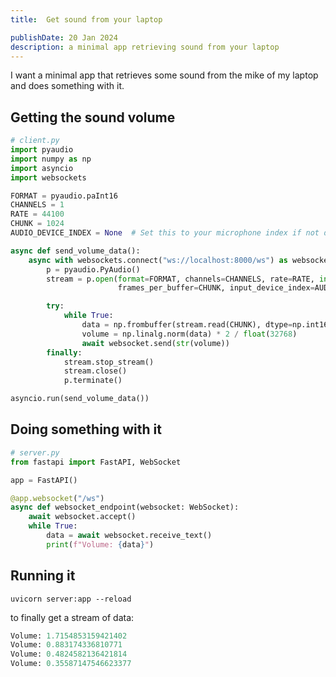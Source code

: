 ```yaml
---
title:  Get sound from your laptop 

publishDate: 20 Jan 2024
description: a minimal app retrieving sound from your laptop
---
```


I want a minimal app that retrieves some sound from the mike of my laptop and does something with it. 

## Getting the sound volume
```python
# client.py
import pyaudio
import numpy as np
import asyncio
import websockets

FORMAT = pyaudio.paInt16
CHANNELS = 1
RATE = 44100
CHUNK = 1024
AUDIO_DEVICE_INDEX = None  # Set this to your microphone index if not default

async def send_volume_data():
    async with websockets.connect("ws://localhost:8000/ws") as websocket:
        p = pyaudio.PyAudio()
        stream = p.open(format=FORMAT, channels=CHANNELS, rate=RATE, input=True,
                        frames_per_buffer=CHUNK, input_device_index=AUDIO_DEVICE_INDEX)

        try:
            while True:
                data = np.frombuffer(stream.read(CHUNK), dtype=np.int16)
                volume = np.linalg.norm(data) * 2 / float(32768)
                await websocket.send(str(volume))
        finally:
            stream.stop_stream()
            stream.close()
            p.terminate()

asyncio.run(send_volume_data())
```

## Doing something with it

```python
# server.py
from fastapi import FastAPI, WebSocket

app = FastAPI()

@app.websocket("/ws")
async def websocket_endpoint(websocket: WebSocket):
    await websocket.accept()
    while True:
        data = await websocket.receive_text()
        print(f"Volume: {data}") 
```

## Running it

```
uvicorn server:app --reload
```
to finally get a stream of data:
```python
Volume: 1.7154853159421402
Volume: 0.883174336810771
Volume: 0.4824582136421814
Volume: 0.35587147546623377
```

